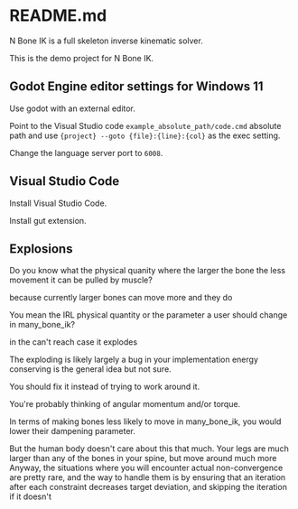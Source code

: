 # README.md

N Bone IK is a full skeleton inverse kinematic solver.

This is the demo project for N Bone IK.

## Godot Engine editor settings for Windows 11

Use godot with an external editor.

Point to the Visual Studio code `example_absolute_path/code.cmd` absolute path and use `{project} --goto {file}:{line}:{col}` as the exec setting.

Change the language server port to `6008`.

## Visual Studio Code

Install Visual Studio Code.

Install gut extension.

## Explosions

Do you know what the physical quanity where the larger the bone the less movement it can be pulled by muscle?

because currently larger bones can move more and they do

You mean the IRL physical quantity or the parameter a user should change in many_bone_ik?

in the can't reach case it explodes

The exploding is likely largely a bug in your implementation energy conserving is the general idea but not sure.

You should fix it instead of trying to work around it.

You're probably thinking of angular momentum and/or torque.

In terms of making bones less likely to move in many_bone_ik, you would lower their dampening parameter.

But the human body doesn't care about this that much. Your legs are much larger than any of the bones in your spine, but move around much more
Anyway, the situations where you will encounter actual non-convergence are pretty rare, and the way to handle them is by ensuring that an iteration after each constraint decreases target deviation, and skipping the iteration if it doesn't
